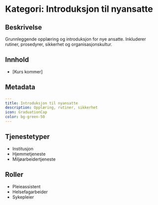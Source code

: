 # Kategori: Introduksjon til nyansatte

## Beskrivelse
Grunnleggende opplæring og introduksjon for nye ansatte. Inkluderer rutiner, prosedyrer, sikkerhet og organisasjonskultur.

## Innhold
- [Kurs kommer]

## Metadata
```yaml
---
title: Introduksjon til nyansatte
description: Opplæring, rutiner, sikkerhet
icon: GraduationCap
color: bg-green-50
---
```

## Tjenestetyper
- Institusjon
- Hjemmetjeneste
- Miljøarbeidertjeneste

## Roller
- Pleieassistent
- Helsefagarbeider
- Sykepleier 
